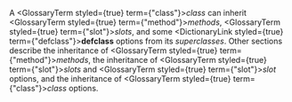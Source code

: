  



A <GlossaryTerm styled={true} term={"class"}><i>class</i></GlossaryTerm> can inherit <GlossaryTerm styled={true} term={"method"}><i>methods</i></GlossaryTerm>, <GlossaryTerm styled={true} term={"slot"}><i>slots</i></GlossaryTerm>, and some <DictionaryLink styled={true} term={"defclass"}><b>defclass</b></DictionaryLink> options from its *superclasses*. Other sections describe the inheritance of <GlossaryTerm styled={true} term={"method"}><i>methods</i></GlossaryTerm>, the inheritance of <GlossaryTerm styled={true} term={"slot"}><i>slots</i></GlossaryTerm> and <GlossaryTerm styled={true} term={"slot"}><i>slot</i></GlossaryTerm> options, and the inheritance of <GlossaryTerm styled={true} term={"class"}><i>class</i></GlossaryTerm> options. 



